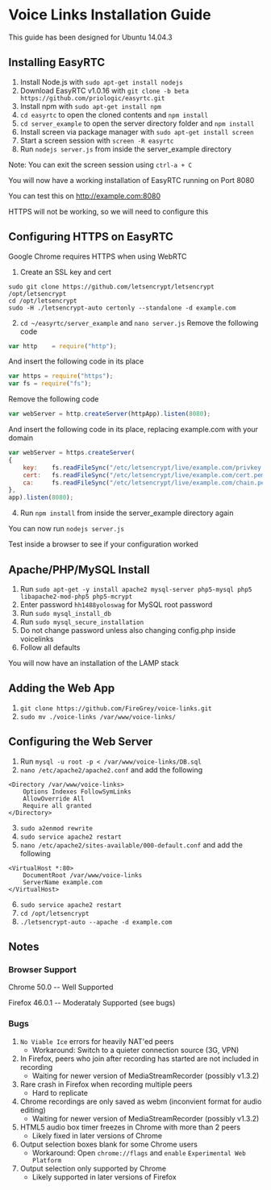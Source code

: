 # Voice Links Installation Guide

This guide has been designed for Ubuntu 14.04.3

## Installing EasyRTC

1. Install Node.js with
	`sudo apt-get install nodejs`
2. Download EasyRTC v1.0.16 with
	`git clone -b beta https://github.com/priologic/easyrtc.git`
3. Install npm with
	`sudo apt-get install npm`
3. `cd easyrtc` to open the cloned contents and `npm install`
4. `cd server_example` to open the server directory folder and `npm install`
5. Install screen via package manager with
	`sudo apt-get install screen`
6. Start a screen session with
	`screen -R easyrtc`
7. Run `nodejs server.js` from inside the server_example directory

Note: You can exit the screen session using `ctrl-a + C`

You will now have a working installation of EasyRTC running on Port 8080

You can test this on http://example.com:8080 

HTTPS will not be working, so we will need to configure this

## Configuring HTTPS on EasyRTC

Google Chrome requires HTTPS when using WebRTC

1. Create an SSL key and cert
```
sudo git clone https://github.com/letsencrypt/letsencrypt /opt/letsencrypt
cd /opt/letsencrypt
sudo -H ./letsencrypt-auto certonly --standalone -d example.com
```

2. `cd ~/easyrtc/server_example` and `nano server.js`
Remove the following code
```javascript
var http    = require("http");
```

And insert the following code in its place
```javascript
var https = require("https");
var fs = require("fs");
```

Remove the following code
```javascript
var webServer = http.createServer(httpApp).listen(8080);
```

And insert the following code in its place, replacing example.com with your domain
``` javascript
var webServer = https.createServer(
{
	key:	fs.readFileSync("/etc/letsencrypt/live/example.com/privkey.pem"),
	cert:	fs.readFileSync("/etc/letsencrypt/live/example.com/cert.pem"),
	ca:		fs.readFileSync("/etc/letsencrypt/live/example.com/chain.pem")
},
app).listen(8080);
```

4. Run `npm install` from inside the server_example directory again

You can now run `nodejs server.js`

Test inside a browser to see if your configuration worked

## Apache/PHP/MySQL Install

1. Run `sudo apt-get -y install apache2 mysql-server php5-mysql php5 libapache2-mod-php5 php5-mcrypt`
2. Enter password `hh1488yoloswag` for MySQL root password
3. Run `sudo mysql_install_db`
4. Run `sudo mysql_secure_installation`
5. Do not change password unless also changing config.php inside voicelinks
6. Follow all defaults

You will now have an installation of the LAMP stack

## Adding the Web App

1. `git clone https://github.com/FireGrey/voice-links.git`
2. `sudo mv ./voice-links /var/www/voice-links/`

## Configuring the Web Server

1. Run `mysql -u root -p < /var/www/voice-links/DB.sql`
2. `nano /etc/apache2/apache2.conf` and add the following
```
<Directory /var/www/voice-links>
	Options Indexes FollowSymLinks
	AllowOverride All
	Require all granted
</Directory>
```
3. `sudo a2enmod rewrite`
4. `sudo service apache2 restart`
5. `nano /etc/apache2/sites-available/000-default.conf` and add the following
```
<VirtualHost *:80>
	DocumentRoot /var/www/voice-links
	ServerName example.com
</VirtualHost>
```
6. `sudo service apache2 restart`
7. `cd /opt/letsencrypt`
8. `./letsencrypt-auto --apache -d example.com`

## Notes

### Browser Support

Chrome 50.0 -- Well Supported 

Firefox 46.0.1 -- Moderataly Supported (see bugs)

### Bugs

1. `No Viable Ice` errors for heavily NAT'ed peers
	* Workaround: Switch to a quieter connection source (3G, VPN)
2. In Firefox, peers who join after recording has started are not included in recording
	* Waiting for newer version of MediaStreamRecorder (possibly v1.3.2)
3. Rare crash in Firefox when recording multiple peers
	* Hard to replicate
4. Chrome recordings are only saved as webm (inconvient format for audio editing)
	* Waiting for newer version of MediaStreamRecorder (possibly v1.3.2)
5. HTML5 audio box timer freezes in Chrome with more than 2 peers
	* Likely fixed in later versions of Chrome
6. Output selection boxes blank for some Chrome users
	* Workaround: Open `chrome://flags` and `enable` `Experimental Web Platform`
7. Output selection only supported by Chrome
	* Likely supported in later versions of Firefox